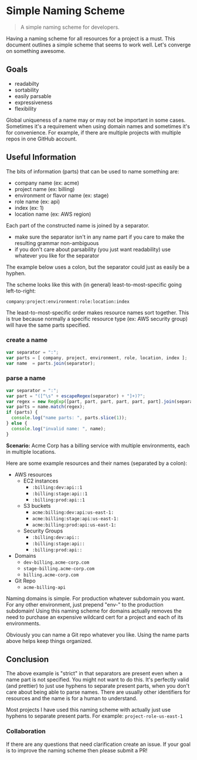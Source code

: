 # Simple Naming Scheme
> A simple naming scheme for developers.

Having a naming scheme for all resources for a project is a must. This document outlines a simple scheme that seems to work well. Let's converge on something awesome.

## Goals

- readabilty
- sortability
- easily parsable
- expressiveness
- flexibility

Global uniqueness of a name may or may not be important in some cases. Sometimes it's a requirement when using domain names and sometimes it's for convenience. For example, if there are multiple projects with multiple repos in one GitHub account.

## Useful Information

The bits of information (parts) that can be used to name something are:
- company name (ex: acme)
- project name (ex: billing)
- environment or flavor name (ex: stage)
- role name (ex: api)
- index (ex: 1)
- location name (ex: AWS region)

Each part of the constructed name is joined by a separator.
- make sure the separator isn't in any name part if you care to make the resulting grammar non-ambiguous
- if you don't care about parsability (you just want readability) use whatever you like for the separator

The example below uses a colon, but the separator could just as easily be a hyphen.

The scheme looks like this with (in general) least-to-most-specific going left-to-right:

`company:project:environment:role:location:index`

The least-to-most-specific order makes resource names sort together. This is true because normally a specific resource type (ex: AWS security group) will have the same parts specified.

### create a name
```javascript
var separator = ":";
var parts = [ company, project, environment, role, location, index ];
var name  = parts.join(separator);
```

### parse a name
```javascript
var separator = ":";
var part = "([^\s" + escapeRegex(separator) + "]+)?";
var regex = new RegExp([part, part, part, part, part, part].join(separator));
var parts = name.match(regex);
if (parts) {
  console.log("name parts: ", parts.slice(1));
} else {
  console.log("invalid name: ", name);
}
```

**Scenario:**
Acme Corp has a billing service with multiple environments, each in multiple locations.

Here are some example resources and their names (separated by a colon):
- AWS resources
  - EC2 instances
    - `:billing:dev:api::1`
    - `:billing:stage:api::1`
    - `:billing:prod:api::1`
  - S3 buckets
    - `acme:billing:dev:api:us-east-1:`
    - `acme:billing:stage:api:us-east-1:`
    - `acme:billing:prod:api:us-east-1:`
  - Security Groups
    - `:billing:dev:api::`
    - `:billing:stage:api::`
    - `:billing:prod:api::`
- Domains
    - `dev-billing.acme-corp.com`
    - `stage-billing.acme-corp.com`
    - `billing.acme-corp.com`
- Git Repo
  - `acme-billing-api`

Naming domains is simple. For production whatever subdomain you want. For any other environment, just prepend "env-" to the production subdomain! Using this naming scheme for domains actually removes the need to purchase an expensive wildcard cert for a project and each of its environments.

Obviously you can name a Git repo whatever you like. Using the name parts above helps keep things organized.

## Conclusion
The above example is "strict" in that separators are present even when a name part is not specified. You might not want to do this. It's perfectly valid (and prettier) to just use hyphens to separate present parts, when you don't care about being able to parse names. There are usually other identifiers for resources and the name is for a human to understand.

Most projects I have used this naming scheme with actually just use hyphens to separate present parts.
For example: `project-role-us-east-1`

### Collaboration
If there are any questions that need clarification create an issue. If your goal is to improve the naming scheme then please submit a PR!
